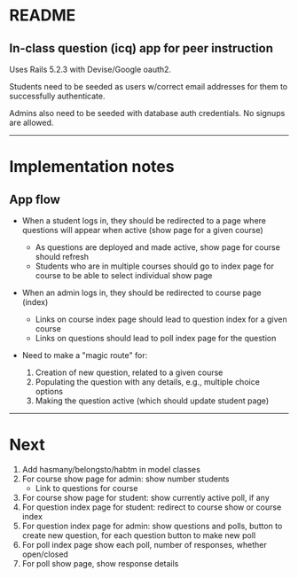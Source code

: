 # README

## In-class question (icq) app for peer instruction 

Uses Rails 5.2.3 with Devise/Google oauth2.  

Students need to be seeded as users w/correct email addresses for them to
successfully authenticate.

Admins also need to be seeded with database auth credentials.  No signups
are allowed.

---

# Implementation notes

App flow
--------

 * When a student logs in, they should be redirected to a page where questions will appear when active (show page for a given course)
   * As questions are deployed and made active, show page for course should
     refresh
   * Students who are in multiple courses should go to index page for course
     to be able to select individual show page

 * When an admin logs in, they should be redirected to course page (index)

   * Links on course index page should lead to question index for a given course
   * Links on questions should lead to poll index page for the question

 * Need to make a "magic route" for:
   1. Creation of new question, related to a given course
   2. Populating the question with any details, e.g., multiple choice options
   3. Making the question active (which should update student page)

---

# Next

 1. Add hasmany/belongsto/habtm in model classes
 2. For course show page for admin: show number students
    * Link to questions for course
 3. For course show page for student: show currently active poll, if any
 4. For question index page for student: redirect to course show or course index
 5. For question index page for admin: show questions and polls, button to create new question, for each question button to make new poll
 6. For poll index page show each poll, number of responses, whether open/closed
 7. For poll show page, show response details
